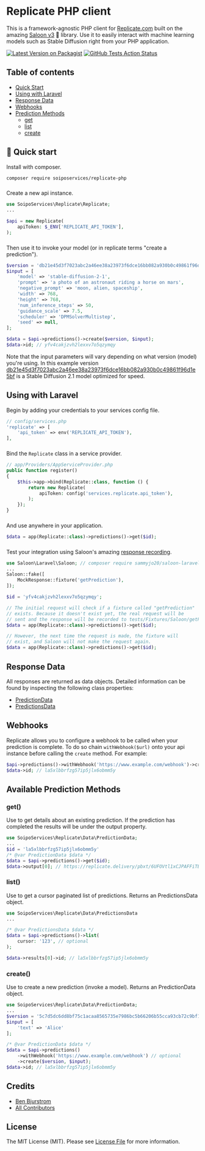 # Replicate PHP client
This is a framework-agnostic PHP client for [Replicate.com](https://replicate.com/) built on the amazing [Saloon v3](https://docs.saloon.dev/) 🤠 library. Use it to easily interact with machine learning models such as Stable Diffusion right from your PHP application.

[![Latest Version on Packagist](https://img.shields.io/packagist/v/soiposervices/replicate-php.svg?style=flat-square)](https://packagist.org/packages/soiposervices/replicate-php)
[![GitHub Tests Action Status](https://github.com/SoipoServices/replicate-php/actions/workflows/tests.yml/badge.svg?branch=main)](https://github.com/SoipoServices/replicate-php/actions/workflows/tests.yml)

## Table of contents
- [Quick Start](https://github.com/soiposervices/replicate-php#-quick-start)
- [Using with Laravel](https://github.com/soiposervices/replicate-php#using-with-laravel)
- [Response Data](https://github.com/soiposervices/replicate-php#response-data)
- [Webhooks](https://github.com/soiposervices/replicate-php#webhooks)
- [Prediction Methods](https://github.com/soiposervices/replicate-php#available-prediction-methods)
    - [get](https://github.com/soiposervices/replicate-php#get)
    - [list](https://github.com/soiposervices/replicate-php#list)
    - [create](https://github.com/soiposervices/replicate-php#create)

## 🚀 Quick start

Install with composer.

```bash
composer require soiposervices/replicate-php
```
### 

Create a new api instance.
```php
use SoipoServices\Replicate\Replicate;
...

$api = new Replicate(
    apiToken: $_ENV['REPLICATE_API_TOKEN'],
);
```
###

Then use it to invoke your model (or in replicate terms "create a prediction").
```php
$version = 'db21e45d3f7023abc2a46ee38a23973f6dce16bb082a930b0c49861f96d1e5bf';
$input = [
    'model' => 'stable-diffusion-2-1',
    'prompt' => 'a photo of an astronaut riding a horse on mars',
    'negative_prompt' => 'moon, alien, spaceship',
    'width' => 768,
    'height' => 768,
    'num_inference_steps' => 50,
    'guidance_scale' => 7.5,
    'scheduler' => 'DPMSolverMultistep',
    'seed' => null,
];

$data = $api->predictions()->create($version, $input);
$data->id; // yfv4cakjzvh2lexxv7o5qzymqy
```
Note that the input parameters will vary depending on what version (model) you're using. In this example version [db21e45d3f7023abc2a46ee38a23973f6dce16bb082a930b0c49861f96d1e5bf](https://replicate.com/stability-ai/stable-diffusion/versions/db21e45d3f7023abc2a46ee38a23973f6dce16bb082a930b0c49861f96d1e5bf) is a Stable Diffusion 2.1 model optimized for speed.
###

## Using with Laravel
Begin by adding your credentials to your services config file.
```php
// config/services.php
'replicate' => [
    'api_token' => env('REPLICATE_API_TOKEN'),
],
```
###

Bind the `Replicate` class in a service provider.
```php
// app/Providers/AppServiceProvider.php
public function register()
{
    $this->app->bind(Replicate::class, function () {
        return new Replicate(
            apiToken: config('services.replicate.api_token'),
        );
    });
}
````
###

And use anywhere in your application.
```php
$data = app(Replicate::class)->predictions()->get($id);
```
###

Test your integration using Saloon's amazing [response recording](https://docs.saloon.dev/testing/recording-requests#fixture-path).
```php
use Saloon\Laravel\Saloon; // composer require sammyjo20/saloon-laravel "^2.0"
...
Saloon::fake([
    MockResponse::fixture('getPrediction'),
]);

$id = 'yfv4cakjzvh2lexxv7o5qzymqy';

// The initial request will check if a fixture called "getPrediction" 
// exists. Because it doesn't exist yet, the real request will be
// sent and the response will be recorded to tests/Fixtures/Saloon/getPrediction.json.
$data = app(Replicate::class)->predictions()->get($id);

// However, the next time the request is made, the fixture will 
// exist, and Saloon will not make the request again.
$data = app(Replicate::class)->predictions()->get($id);
```

## Response Data
All responses are returned as data objects. Detailed information can be found by inspecting the following class properties:

* [PredictionData](https://github.com/SoipoServices/replicate-php/blob/main/src/Data/PredictionData.php)
* [PredictionsData](https://github.com/SoipoServices/replicate-php/blob/main/src/Data/PredictionsData.php)

## Webhooks
Replicate allows you to configure a webhook to be called when your prediction is complete. To do so chain `withWebhook($url)` onto your api instance before calling the `create` method. For example:

```php
$api->predictions()->withWebhook('https://www.example.com/webhook')->create($version, $input);
$data->id; // la5xlbbrfzg57ip5jlx6obmm5y
```

## Available Prediction Methods
### get()
Use to get details about an existing prediction. If the prediction has completed the results will be under the output property.
```php
use SoipoServices\Replicate\Data\PredictionData;
...
$id = 'la5xlbbrfzg57ip5jlx6obmm5y'
/* @var PredictionData $data */
$data = $api->predictions()->get($id);
$data->output[0]; // https://replicate.delivery/pbxt/6UFOVtl1xCJPAFFiTB2tfveYBNRLhLmJz8yMQAYCOeZSFhOhA/out-0.png
```

### list()
Use to get a cursor paginated list of predictions. Returns an PredictionsData object.
```php
use SoipoServices\Replicate\Data\PredictionsData
...

/* @var PredictionsData $data */
$data = $api->predictions()->list(
    cursor: '123', // optional
);

$data->results[0]->id; // la5xlbbrfzg57ip5jlx6obmm5y

```
### create()
Use to create a new prediction (invoke a model). Returns an PredictionData object.
```php
use SoipoServices\Replicate\Data\PredictionData;
...
$version = '5c7d5dc6dd8bf75c1acaa8565735e7986bc5b66206b55cca93cb72c9bf15ccaa';
$input = [
    'text' => 'Alice'
];

/* @var PredictionData $data */
$data = $api->predictions()
    ->withWebhook('https://www.example.com/webhook') // optional
    ->create($version, $input);
$data->id; // la5xlbbrfzg57ip5jlx6obmm5y
```

## Credits

- [Ben Bjurstrom](https://github.com/benbjurstrom)
- [All Contributors](../../contributors)

## License

The MIT License (MIT). Please see [License File](LICENSE.md) for more information.
